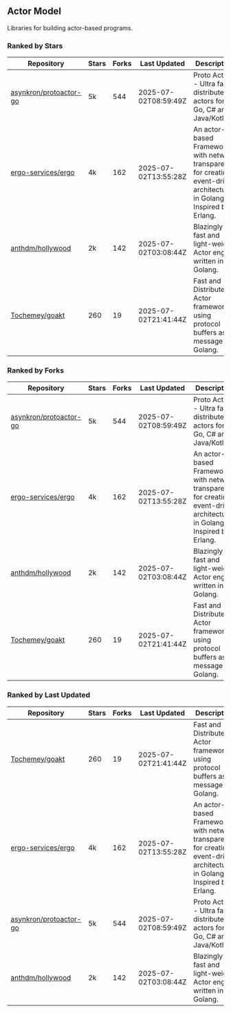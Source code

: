 ## Actor Model

Libraries for building actor-based programs.

### Ranked by Stars

| Repository | Stars | Forks | Last Updated | Description | 
|------------|-------|-------|--------------|-------------|
| [asynkron/protoactor-go](https://github.com/asynkron/protoactor-go) | 5k | 544 | 2025-07-02T08:59:49Z |  Proto Actor - Ultra fast distributed actors for Go, C# and Java/Kotlin. |
| [ergo-services/ergo](https://github.com/ergo-services/ergo) | 4k | 162 | 2025-07-02T13:55:28Z |  An actor-based Framework with network transparency for creating event-driven architecture in Golang. Inspired by Erlang. |
| [anthdm/hollywood](https://github.com/anthdm/hollywood) | 2k | 142 | 2025-07-02T03:08:44Z |  Blazingly fast and light-weight Actor engine written in Golang. |
| [Tochemey/goakt](https://github.com/Tochemey/goakt) | 260 | 19 | 2025-07-02T21:41:44Z |  Fast and Distributed Actor framework using protocol buffers as message for Golang. |

### Ranked by Forks

| Repository | Stars | Forks | Last Updated | Description | 
|------------|-------|-------|--------------|-------------|
| [asynkron/protoactor-go](https://github.com/asynkron/protoactor-go) | 5k | 544 | 2025-07-02T08:59:49Z |  Proto Actor - Ultra fast distributed actors for Go, C# and Java/Kotlin. |
| [ergo-services/ergo](https://github.com/ergo-services/ergo) | 4k | 162 | 2025-07-02T13:55:28Z |  An actor-based Framework with network transparency for creating event-driven architecture in Golang. Inspired by Erlang. |
| [anthdm/hollywood](https://github.com/anthdm/hollywood) | 2k | 142 | 2025-07-02T03:08:44Z |  Blazingly fast and light-weight Actor engine written in Golang. |
| [Tochemey/goakt](https://github.com/Tochemey/goakt) | 260 | 19 | 2025-07-02T21:41:44Z |  Fast and Distributed Actor framework using protocol buffers as message for Golang. |

### Ranked by Last Updated

| Repository | Stars | Forks | Last Updated | Description | 
|------------|-------|-------|--------------|-------------|
| [Tochemey/goakt](https://github.com/Tochemey/goakt) | 260 | 19 | 2025-07-02T21:41:44Z |  Fast and Distributed Actor framework using protocol buffers as message for Golang. |
| [ergo-services/ergo](https://github.com/ergo-services/ergo) | 4k | 162 | 2025-07-02T13:55:28Z |  An actor-based Framework with network transparency for creating event-driven architecture in Golang. Inspired by Erlang. |
| [asynkron/protoactor-go](https://github.com/asynkron/protoactor-go) | 5k | 544 | 2025-07-02T08:59:49Z |  Proto Actor - Ultra fast distributed actors for Go, C# and Java/Kotlin. |
| [anthdm/hollywood](https://github.com/anthdm/hollywood) | 2k | 142 | 2025-07-02T03:08:44Z |  Blazingly fast and light-weight Actor engine written in Golang. |

